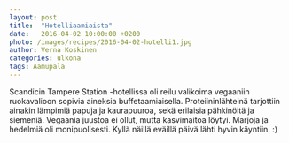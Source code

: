 ```yaml
---
layout: post
title:  "Hotelliaamiaista"
date:   2016-04-02 10:00:00 +0200
photo: /images/recipes/2016-04-02-hotelli1.jpg
author: Verna Koskinen
categories: ulkona
tags: Aamupala
---
```


Scandicin Tampere Station -hotellissa oli reilu valikoima vegaaniin ruokavalioon sopivia aineksia buffetaamiaisella. Proteiininlähteinä tarjottiin ainakin lämpimiä papuja ja kaurapuuroa, sekä erilaisia pähkinöitä ja siemeniä. Vegaania juustoa ei ollut, mutta kasvimaitoa löytyi. Marjoja ja hedelmiä oli monipuolisesti. Kyllä näillä eväillä päivä lähti hyvin käyntiin. :)
